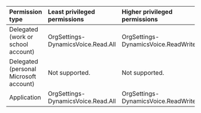 |Permission type|Least privileged permissions|Higher privileged permissions|
|:---|:---|:---|
|Delegated (work or school account)|OrgSettings-DynamicsVoice.Read.All|OrgSettings-DynamicsVoice.ReadWrite.All|
|Delegated (personal Microsoft account)|Not supported.|Not supported.|
|Application|OrgSettings-DynamicsVoice.Read.All|OrgSettings-DynamicsVoice.ReadWrite.All|
